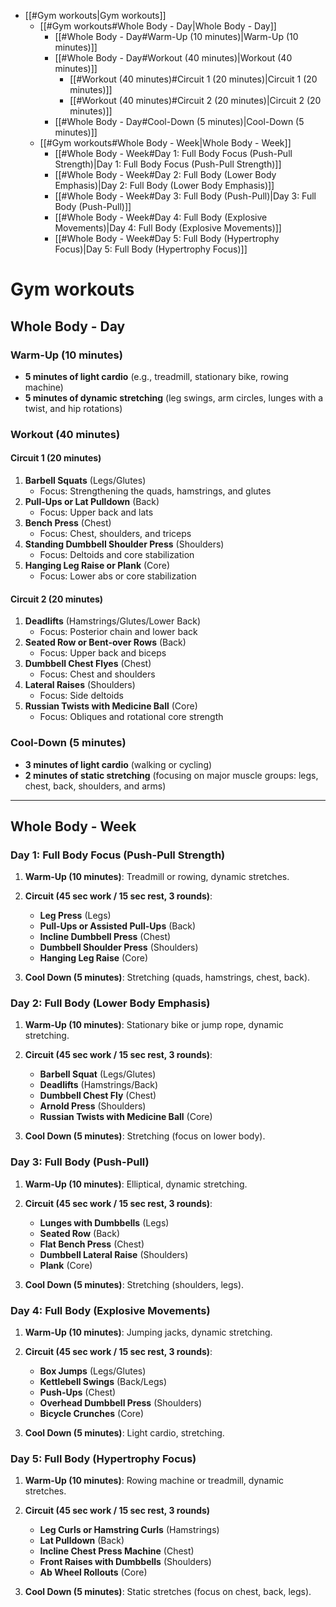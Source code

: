 - [[#Gym workouts|Gym workouts]]
	- [[#Gym workouts#Whole Body - Day|Whole Body - Day]]
		- [[#Whole Body - Day#Warm-Up (10 minutes)|Warm-Up (10 minutes)]]
		- [[#Whole Body - Day#Workout (40 minutes)|Workout (40 minutes)]]
			- [[#Workout (40 minutes)#Circuit 1 (20 minutes)|Circuit 1 (20 minutes)]]
			- [[#Workout (40 minutes)#Circuit 2 (20 minutes)|Circuit 2 (20 minutes)]]
		- [[#Whole Body - Day#Cool-Down (5 minutes)|Cool-Down (5 minutes)]]
	- [[#Gym workouts#Whole Body - Week|Whole Body - Week]]
		- [[#Whole Body - Week#Day 1: Full Body Focus (Push-Pull Strength)|Day 1: Full Body Focus (Push-Pull Strength)]]
		- [[#Whole Body - Week#Day 2: Full Body (Lower Body Emphasis)|Day 2: Full Body (Lower Body Emphasis)]]
		- [[#Whole Body - Week#Day 3: Full Body (Push-Pull)|Day 3: Full Body (Push-Pull)]]
		- [[#Whole Body - Week#Day 4: Full Body (Explosive Movements)|Day 4: Full Body (Explosive Movements)]]
		- [[#Whole Body - Week#Day 5: Full Body (Hypertrophy Focus)|Day 5: Full Body (Hypertrophy Focus)]]

# Gym workouts 

## Whole Body - Day 
### Warm-Up (10 minutes)
- **5 minutes of light cardio** (e.g., treadmill, stationary bike, rowing machine)
- **5 minutes of dynamic stretching** (leg swings, arm circles, lunges with a twist, and hip rotations)
### Workout (40 minutes)

#### Circuit 1 (20 minutes)
1. **Barbell Squats** (Legs/Glutes)
    - Focus: Strengthening the quads, hamstrings, and glutes
2. **Pull-Ups or Lat Pulldown** (Back)
    - Focus: Upper back and lats
3. **Bench Press** (Chest)
    - Focus: Chest, shoulders, and triceps
4. **Standing Dumbbell Shoulder Press** (Shoulders)
    - Focus: Deltoids and core stabilization
5. **Hanging Leg Raise or Plank** (Core)
    - Focus: Lower abs or core stabilization

#### Circuit 2 (20 minutes)
1. **Deadlifts** (Hamstrings/Glutes/Lower Back)
    - Focus: Posterior chain and lower back
2. **Seated Row or Bent-over Rows** (Back)
    - Focus: Upper back and biceps
3. **Dumbbell Chest Flyes** (Chest)
    - Focus: Chest and shoulders
4. **Lateral Raises** (Shoulders)
    - Focus: Side deltoids
5. **Russian Twists with Medicine Ball** (Core)
    - Focus: Obliques and rotational core strength
### Cool-Down (5 minutes)

- **3 minutes of light cardio** (walking or cycling)
- **2 minutes of static stretching** (focusing on major muscle groups: legs, chest, back, shoulders, and arms)

---

## Whole Body - Week

### Day 1: Full Body Focus (Push-Pull Strength)

1. **Warm-Up (10 minutes)**: Treadmill or rowing, dynamic stretches.
    
2. **Circuit (45 sec work / 15 sec rest, 3 rounds)**:
    - **Leg Press** (Legs)
    - **Pull-Ups or Assisted Pull-Ups** (Back)
    - **Incline Dumbbell Press** (Chest)
    - **Dumbbell Shoulder Press** (Shoulders)
    - **Hanging Leg Raise** (Core)

3. **Cool Down (5 minutes)**: Stretching (quads, hamstrings, chest, back).
    
### Day 2: Full Body (Lower Body Emphasis)

1. **Warm-Up (10 minutes)**: Stationary bike or jump rope, dynamic stretching.
    
2. **Circuit (45 sec work / 15 sec rest, 3 rounds)**:
    - **Barbell Squat** (Legs/Glutes)
    - **Deadlifts** (Hamstrings/Back)
    - **Dumbbell Chest Fly** (Chest)
    - **Arnold Press** (Shoulders)
    - **Russian Twists with Medicine Ball** (Core)
    
3. **Cool Down (5 minutes)**: Stretching (focus on lower body).
    
### Day 3: Full Body (Push-Pull)

1. **Warm-Up (10 minutes)**: Elliptical, dynamic stretching.
    
2. **Circuit (45 sec work / 15 sec rest, 3 rounds)**:
    - **Lunges with Dumbbells** (Legs)
    - **Seated Row** (Back)
    - **Flat Bench Press** (Chest)
    - **Dumbbell Lateral Raise** (Shoulders)
    - **Plank** (Core)

3. **Cool Down (5 minutes)**: Stretching (shoulders, legs).
    
### Day 4: Full Body (Explosive Movements)

1. **Warm-Up (10 minutes)**: Jumping jacks, dynamic stretching.
    
2. **Circuit (45 sec work / 15 sec rest, 3 rounds)**:
    - **Box Jumps** (Legs/Glutes)
    - **Kettlebell Swings** (Back/Legs)
    - **Push-Ups** (Chest)
    - **Overhead Dumbbell Press** (Shoulders)
    - **Bicycle Crunches** (Core)

3. **Cool Down (5 minutes)**: Light cardio, stretching.
    
### Day 5: Full Body (Hypertrophy Focus)

1. **Warm-Up (10 minutes)**: Rowing machine or treadmill, dynamic stretches.
    
2. **Circuit (45 sec work / 15 sec rest, 3 rounds)**
    - **Leg Curls or Hamstring Curls** (Hamstrings)
    - **Lat Pulldown** (Back)
    - **Incline Chest Press Machine** (Chest)
    - **Front Raises with Dumbbells** (Shoulders)
    - **Ab Wheel Rollouts** (Core)

3. **Cool Down (5 minutes)**: Static stretches (focus on chest, back, legs).